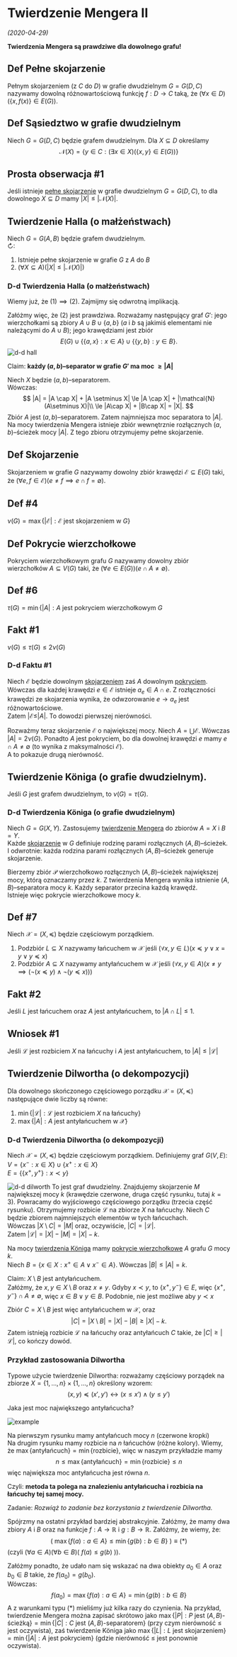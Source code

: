 # Twierdzenie Mengera II
*(2020-04-29)*

**Twierdzenia Mengera są prawdziwe dla dowolnego grafu!**

## $\text {Def}$ Pełne skojarzenie

Pełnym skojarzeniem (z $C$ do $D$) w grafie dwudzielnym $G = G(D,C)$ nazywamy dowolną różnowartościową funkcję $f: D \to C$ taką, że $(\forall x\in D)(\{x, f(x)\} \in E(G))$.

## $\text {Def}$ Sąsiedztwo w grafie dwudzielnym
Niech $G = G(D,C)$ będzie grafem dwudzielnym. Dla $X\subseteq D$ określamy
$$
\mathcal{N}(X) = \{y\in C: (\exists x \in X)(\{x,y\} \in E(G))\}
$$

## Prosta obserwacja #1
Jeśli istnieje [pełne skojarzenie](#text-def-pe%c5%82ne-skojarzenie) w grafie dwudzielnym $G = G(D,C)$, to dla dowolnego $X \subseteq D$ mamy $|X| \le |\mathcal{N}(X)|$.

## $\text {Twierdzenie}$ Halla (o małżeństwach)

Niech $G = G(A,B)$ będzie grafem dwudzielnym.\
$\circlearrowright$:
1. Istnieje pełne skojarzenie w grafie $G$ z $A$ do $B$
2. $(\forall X \subseteq A)(|X| \le |\mathcal{N}(X)|)$

### D-d $\text {Twierdzenia}$ Halla (o małżeństwach)

Wiemy już, że $(1) \implies (2)$. Zajmijmy się odwrotną implikacją.

Załóżmy więc, że $(2)$ jest prawdziwa. Rozważamy następujący graf $G'$: jego wierzchołkami są zbiory $A\cup B\cup \{a,b\}$ ($a$ i $b$ są jakimiś elementami nie należącymi do $A \cup B$); jego krawędziami jest zbiór
$$
E(G) \cup \big\{ \{a,x\}: x\in A \big\} \cup \big\{ \{y,b\}: y \in B \big\}.
$$
![d-d hall](d-d-hall.png)

Claim: **każdy $(a,b)$–separator w grafie $G'$ ma moc $\ge |A|$**

Niech $X$ będzie $(a,b)$–separatorem.\
Wówczas:
$$
|A| = |A \cap X| + |A \setminus X| \le |A \cap X| + |\mathcal{N}(A\setminus X)|\\
\le |A\cap X| + |B\cap X| = |X|.
$$
Zbiór $A$ jest $(a,b)$–separatorem. Zatem najmniejsza moc separatora to $|A|$. Na mocy twierdzenia Mengera istnieje zbiór wewnętrznie rozłącznych $(a,b)$–ścieżek mocy $|A|$. Z tego zbioru otrzymujemy pełne skojarzenie.

## $\text {Def}$ Skojarzenie

Skojarzeniem w grafie $G$ nazywamy dowolny zbiór krawędzi $\mathcal{E}\subseteq E(G)$ taki, że $(\forall e,f \in \mathcal{E})(e\neq f\implies e\cap f =\emptyset)$.

## $\text {Def}$ #4
$\nu(G) = \max\{|\mathcal{E}|: \mathcal{E}\text{ jest skojarzeniem w } G\}$

## $\text {Def}$ Pokrycie wierzchołkowe

Pokryciem wierzchołkowym grafu $G$ nazywamy dowolny zbiór wierzchołków $A\subseteq V(G)$ taki, że $(\forall e\in E(G))(e \cap A\neq\emptyset)$.

## $\text {Def}$ #6
$\tau(G) = \min\{|A|: A\text{ jest pokryciem wierzchołkowym } G$

## $\text {Fakt}$ #1
$\nu(G) \le \tau(G) \le 2\nu(G)$

### D-d $\text {Fakt}$u #1
Niech $\mathcal{E}$ będzie dowolnym [skojarzeniem](#text-def-skojarzenie) zaś $A$ dowolnym [pokryciem](#text-def-pokrycie-wierzcho%c5%82kowe). Wówczas dla każdej krawędzi $e \in \mathcal{E}$ istnieje $a_e \in A\cap e$. Z rozłączności krawędzi ze skojarzenia wynika, że odwzorowanie $e\to a_e$ jest różnowartościowe.\
Zatem $|\mathcal{E} \le |A|$. To dowodzi pierwszej nierówności.

Rozważmy teraz skojarzenie $\mathcal{E}$ o największej mocy. Niech $A = \bigcup\mathcal{E}$. Wówczas $|A| = 2\nu(G)$. Ponadto $A$ jest pokryciem, bo dla dowolnej krawędzi $e$ mamy $e\cap A \neq \emptyset$ (to wynika z maksymalności $\mathcal{E}$).\
A to pokazuje drugą nierówność.

## $\text {Twierdzenie}$ Königa (o grafie dwudzielnym).
Jeśli $G$ jest grafem dwudzielnym, to $\nu(G) = \tau(G)$.

### D-d $\text {Twierdzenia}$ Königa (o grafie dwudzielnym)
Niech $G = G(X,Y)$. Zastosujemy [twierdzenie Mengera](../2020-04-22/twierdzenie-mengera.md#text-twierdzenie-mengera-wersja-wierzcho%c5%82kowa) do zbiorów $A = X$ i $B = Y$.\
Każde [skojarzenie](#text-def-skojarzenie) w $G$ definiuje rodzinę parami rozłącznych $(A,B)$–ścieżek. I odwrotnie: każda rodzina parami rozłącznych $(A,B)$–ścieżek generuje skojarzenie.

Bierzemy zbiór $\mathcal{P}$ wierzchołkowo rozłącznych $(A,B)$–ścieżek największej mocy, którą oznaczamy przez $k$. Z twierdzenia Mengera wynika istnienie $(A,B)$–separatora mocy $k$. Każdy separator przecina każdą krawędź.\
Istnieje więc pokrycie wierzchołkowe mocy $k$.

## $\text {Def}$ #7
Niech $\mathcal{X} = (X,\preceq)$ będzie częściowym porządkiem.
1. Podzbiór $L\subseteq X$ nazywamy łańcuchem w $\mathcal{X}$ jeśli $(\forall x,y \in L)(x\preceq y\lor x=y \lor y\preceq x)$
2. Podzbiór $A\subseteq X$ nazywamy antyłańcuchem w $\mathcal{X}$ jeśli $(\forall x,y \in A)(x\neq y \implies (\neg(x\preceq y)\land \neg(y\preceq x)))$

## $\text {Fakt}$ #2
Jeśli $L$ jest łańcuchem oraz $A$ jest antyłańcuchem, to $|A\cap L| \le 1$.

## Wniosek #1
Jeśli $\mathcal{L}$ jest rozbiciem $X$ na łańcuchy i $A$ jest antyłańcuchem, to $|A| \le |\mathcal{L}|$

## $\text {Twierdzenie}$ Dilwortha (o dekompozycji)

Dla dowolnego skończonego częściowego porządku $\mathcal{X} = (X,\preceq)$ następujące dwie liczby są równe:
1. $\min\{|\mathcal{L}|: \mathcal{L}\text{ jest rozbiciem }X\text{ na łańcuchy}\}$
2. $\max\{|A|: A\text{ jest antyłańcuchem w }\mathcal{X}\}$

### D-d $\text {Twierdzenia}$ Dilwortha (o dekompozycji)
Niech $\mathcal{X} = (X,\preceq)$ będzie częściowym porządkiem. Definiujemy graf $G(V,E)$:\
$V = \{x^-:x\in X\}\cup\{x^+:x\in X\}$\
$E = \big\{\{x^+,y^+\}: x\prec y\big\}$

![d-d dilworth](Dilworth.png)
To jest graf dwudzielny. Znajdujemy skojarzenie $M$ największej mocy $k$ (krawędzie czerwone, druga część rysunku, tutaj $k=3$). Powracamy do wyjściowego częściowego porządku (trzecia część rysunku). Otrzymujemy rozbicie $\mathcal{L}$ na zbiorze $X$ na łańcuchy. Niech $C$ będzie zbiorem najmniejszych elementów w tych łańcuchach.\
Wówczas $|X \setminus C| = |M|$ oraz, oczywiście, $|C| = |\mathcal{L}|$.\
Zatem $|\mathcal{L}| = |X| - |M| = |X| - k$.

Na mocy [twierdzenia Königa](#text-twierdzenie-k%c3%b6niga-o-grafie-dwudzielnym) mamy [pokrycie wierzchołkowe](#text-def-pokrycie-wierzcho%c5%82kowe) $A$ grafu $G$ mocy $k$.\
Niech $B = \{x\in X: x^+\in A\lor x^-\in A\}$. Wówczas $|B| \le |A| = k$.

Claim: $X\setminus B$ jest antyłańcuchem.\
Załóżmy, że $x,y\in X\setminus B$ oraz $x\neq y$. Gdyby $x\prec y$, to $\{x^+,y^-\}\in E$, więc $\{x^+,y^-\}\cap A \neq \emptyset$, więc $x \in B \lor y \in B$. Podobnie, nie jest możliwe aby $y\prec x$

Zbiór $C = X\setminus B$ jest więc antyłańcuchem w $\mathcal{X}$, oraz
$$
|C| = |X\setminus B| = |X| - |B| \ge |X| - k.
$$
Zatem istnieją rozbicie $\mathcal{L}$ na łańcuchy oraz antyłańcuch $C$ takie, że $|C|\ge|\mathcal{L}|$, co kończy dowód.

### Przykład zastosowania Dilwortha

Typowe użycie twierdzenie Dilwortha: rozważamy częściowy porządek na zbiorze $X = \{1,\dots,n\} \times \{1,\dots,n\}$ określony wzorem:
$$
(x,y) \preceq (x', y') \leftrightarrow (x\le x') \land (y\le y')
$$

Jaka jest moc największego antyłańcucha?

![example](dilworth-częściowy-porządek-example.png)

Na pierwszym rysunku mamy antyłańcuch mocy $n$ (czerwone kropki)\
Na drugim rysunku mamy rozbicie na $n$ łańcuchów (różne kolory). Wiemy, że $\max\{\text{antyłańcuch}\} = \min\{\text{rozbicie}\}$, więc w naszym przykładzie mamy
$$
n \le \max\{\text{antyłańcuch}\} = \min\{\text{rozbicie}\} \le n
$$
więc największa moc antyłańcucha jest równa $n$.

Czyli: **metoda ta polega na znalezieniu antyłańcucha i rozbicia na łańcuchy tej samej mocy.**

Zadanie: *Rozwiąż to zadanie bez korzystania z twierdzenie Dilwortha.*

Spójrzmy na ostatni przykład bardziej abstrakcyjnie. Załóżmy, że mamy dwa zbiory $A$ i $B$ oraz na funkcje $f: A\to \mathbb{R}$ i $g: B\to \mathbb{R}$. Załóżmy, że wiemy, że:
$$
\Big(~ \max\{f(a): a\in A\} \le \min\{g(b): b\in B\} ~\Big) \equiv (*)
$$
(czyli $(\forall a\in A)(\forall b \in B)(~f(a)\le g(b)~)$).

Załóżmy ponadto, że udało nam się wskazać na dwa obiekty $a_0 \in A$ oraz $b_0 \in B$ takie, że $f(a_0) = g(b_0)$.\
Wówczas:
$$
f(a_0) = \max\{f(a): a\in A\} = \min\{g(b): b\in B\}
$$
A z warunkami typu $(*)$ mieliśmy już kilka razy do czynienia. Na przykład, twierdzenie Mengera można zapisać skrótowo jako $\max\{|P|: P\text{ jest }(A,B)\text{-ścieżką}\} = \min\{|C|: C\text{ jest }(A,B)\text{-separatorem}\}$ (przy czym nierówność $\le$ jest oczywista), zaś twierdzenie Königa jako $\max\{|L|: L\text{ jest skojarzeniem}\} = \min\{|A|: A\text{ jest pokryciem}\}$ (gdzie nierówność $\le$ jest ponownie oczywista).

